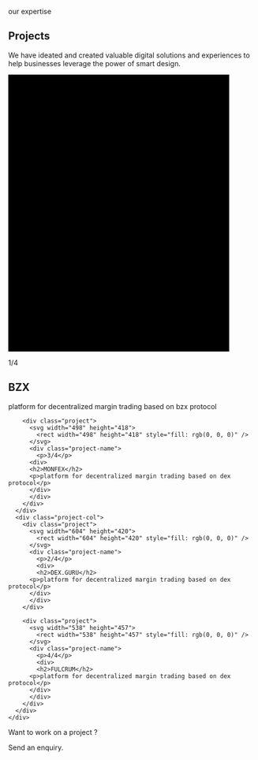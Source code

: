 <section id="projects">
<div class="projects">
  <div class="container">
    <div class="start-conversation">
        <p class="h2-text">our expertise</p>
    </div>
    <div class="project-head">
    <div class="project-col-head">
    <h1 class="selected-projects">Projects</h1>
    </div>
    <div class="project-col-head">
    <p>We have ideated and created valuable digital solutions and experiences to help businesses leverage the power of smart design.</p>
    </div>
    </div>
    <div class="project-cols">
      <div class="project-col">
        <div class="project">
          <svg width="448" height="562">
            <rect width="448" height="562" style="fill: rgb(0, 0, 0)" />
          </svg>
          <div class="project-name">
            <p>1/4</p>
            <div> 
              <h2>BZX</h2>
              <p>platform for decentralized margin trading based on bzx protocol</p>
            </div>
          </div>
        </div>

        <div class="project">
          <svg width="498" height="418">
            <rect width="498" height="418" style="fill: rgb(0, 0, 0)" />
          </svg>
          <div class="project-name">
            <p>3/4</p>
          <div>
          <h2>MONFEX</h2>
          <p>platform for decentralized margin trading based on dex protocol</p>
          </div>
          </div>
        </div>
      </div>
      <div class="project-col">
        <div class="project">
          <svg width="604" height="420">
            <rect width="604" height="420" style="fill: rgb(0, 0, 0)" />
          </svg>
          <div class="project-name">
            <p>2/4</p>
            <div>
            <h2>DEX.GURU</h2>
          <p>platform for decentralized margin trading based on dex protocol</p>
          </div>
          </div>
        </div>

        <div class="project">
          <svg width="538" height="457">
            <rect width="538" height="457" style="fill: rgb(0, 0, 0)" />
          </svg>
          <div class="project-name">
            <p>4/4</p>
            <div>
            <h2>FULCRUM</h2>
          <p>platform for decentralized margin trading based on dex protocol</p>
          </div>
          </div>
        </div>
      </div>
    </div>

  </div>
  </div>

  <div class="project-down">
    <div class="container">
      <div class="project-foot-text">
        <div class="h2-text">Want to work on a project ?</div>
        <p>Send an enquiry.</p>
      </div>
    </div>

  </div>
</section>
